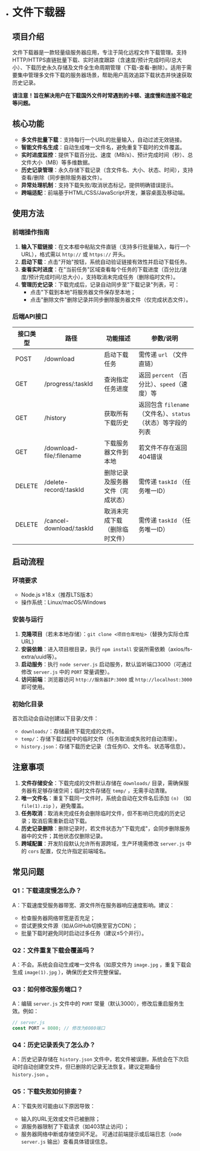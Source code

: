 - # 文件下载器

  ## 项目介绍
  文件下载器是一款轻量级服务器应用，专注于简化远程文件下载管理。支持HTTP/HTTPS直链批量下载、实时进度跟踪（含速度/预计完成时间/总大小）、下载历史永久存储及文件全生命周期管理（下载-查看-删除）。适用于需要集中管理多文件下载的服务器场景，帮助用户高效追踪下载状态并快速获取历史记录。

  **请注意！旨在解决用户在下载国外文件时常遇到的卡顿、速度慢和连接不稳定等问题。**

  ## 核心功能
  - **多文件批量下载**：支持每行一个URL的批量输入，自动过滤无效链接。
  - **智能文件名生成**：自动生成唯一文件名，避免重复下载时的文件覆盖。
  - **实时进度监控**：提供下载百分比、速度（MB/s）、预计完成时间（秒）、总文件大小（MB）等多维数据。
  - **历史记录管理**：永久存储下载记录（含文件名、大小、状态、时间），支持查看/删除（同步删除服务器文件）。
  - **异常处理机制**：支持下载失败/取消状态标记，提供明确错误提示。
  - **跨端适配**：前端基于HTML/CSS/JavaScript开发，兼容桌面及移动端。

  ## 使用方法

  ### 前端操作指南
  1. **输入下载链接**：在文本框中粘贴文件直链（支持多行批量输入，每行一个URL），格式需以 `http://` 或 `https://` 开头。
  2. **启动下载**：点击"开始"按钮，系统自动验证链接有效性并启动下载任务。
  3. **查看实时进度**：在"当前任务"区域查看每个任务的下载进度（百分比/速度/预计完成时间/总大小），支持取消未完成任务（删除临时文件）。
  4. **管理历史记录**：下载完成后，记录自动同步至"下载记录"列表，可：
     - 点击"下载到本地"将服务器文件保存至本地；
     - 点击"删除文件"删除记录并同步删除服务器文件（仅完成状态文件）。

  ### 后端API接口
  | 接口类型 | 路径                     | 功能描述                         | 参数/说明                                                    |
  | -------- | ------------------------ | -------------------------------- | ------------------------------------------------------------ |
  | POST     | /download                | 启动下载任务                     | 需传递 `url` （文件直链）                                    |
  | GET      | /progress/:taskId        | 查询指定任务进度                 | 返回 `percent` （百分比）、`speed`（速度）等                 |
  | GET      | /history                 | 获取所有下载历史                 | 返回包含 `filename` （文件名）、`status` （状态）等字段的列表 |
  | GET      | /download-file/:filename | 下载服务器文件到本地             | 若文件不存在返回404错误                                      |
  | DELETE   | /delete-record/:taskId   | 删除记录及服务器文件（完成状态） | 需传递 `taskId` （任务唯一ID）                               |
  | DELETE   | /cancel-download/:taskId | 取消未完成下载（删除临时文件）   | 需传递 `taskId` （任务唯一ID）                               |

  ## 启动流程

  ### 环境要求
  - Node.js ≥18.x（推荐LTS版本）
  - 操作系统：Linux/macOS/Windows

  ### 安装与运行
  1. **克隆项目**（若未本地存储）：`git clone <项目仓库地址>`（替换为实际仓库URL）
  2. **安装依赖**：进入项目根目录，执行 `npm install` 安装所需依赖（axios/fs-extra/uuid等）。
  3. **启动服务**：执行 `node server.js` 启动服务，默认监听端口3000（可通过修改 `server.js` 中的 `PORT` 常量调整）。
  4. **访问前端**：浏览器访问 `http://服务器IP:3000` 或 `http://localhost:3000` 即可使用。

  ### 初始化目录
  首次启动会自动创建以下目录/文件：
  - `downloads/`：存储最终下载完成的文件。
  - `temp/`：存储下载过程中的临时文件（任务取消或失败时自动清理）。
  - `history.json`：存储下载历史记录（含任务ID、文件名、状态等信息）。

  ## 注意事项
  1. **文件存储安全**：下载完成的文件默认存储在 `downloads/` 目录，需确保服务器有足够存储空间；临时文件存储在 `temp/` ，无需手动清理。
  2. **唯一文件名**：重复下载同一文件时，系统会自动在文件名后添加 `(n)` （如 `file(1).zip` ），避免覆盖。
  3. **任务取消**：取消未完成任务会删除临时文件，但不影响已完成的历史记录；取消后需重新启动下载。
  4. **历史记录删除**：删除记录时，若文件状态为"下载完成"，会同步删除服务器中的文件；其他状态仅删除记录。
  5. **跨域配置**：开发阶段默认允许所有源跨域，生产环境需修改 `server.js` 中的 `cors` 配置，仅允许指定前端域名。

  ## 常见问题

  ### Q1：下载速度慢怎么办？
  A：下载速度受服务器带宽、源文件所在服务器响应速度影响。建议：
  - 检查服务器网络带宽是否充足；
  - 尝试更换文件源（如从GitHub切换至官方CDN）；
  - 批量下载时避免同时启动过多任务（建议≤5个并行）。

  ### Q2：文件重复下载会覆盖吗？
  A：不会。系统会自动生成唯一文件名（如原文件为 `image.jpg` ，重复下载会生成 `image(1).jpg` ），确保历史文件完整保留。

  ### Q3：如何修改服务端口？
  A：编辑 `server.js` 文件中的 `PORT` 常量（默认3000），修改后重启服务生效。例如：

  ```js
  // server.js
  const PORT = 8080; // 修改为8080端口
  ```

  ### Q4：历史记录丢失了怎么办？

  A：历史记录存储在 `history.json` 文件中，若文件被误删，系统会在下次启动时自动创建空文件，但已删除的记录无法恢复。建议定期备份 `history.json` 。

  ### Q5：下载失败如何排查？

  A：下载失败可能由以下原因导致：

  - 输入的URL无效或文件已被删除；
  - 源服务器限制了下载请求（如403禁止访问）；
  - 服务器网络中断或存储空间不足。 可通过前端提示或后端日志（`node server.js` 输出）查看具体错误信息。